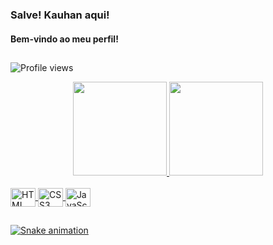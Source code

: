 ### Salve! Kauhan aqui!
#### Bem-vindo ao meu perfil!

 ##
 
![Profile views](https://gpvc.arturio.dev/kauhan) 

<div align="center">
  <a href="https://github.com/kauhan">
  <img height="150em" src="https://github-readme-stats-sigma-five.vercel.app/api?username=kauhan&show_icons=true&theme=dark&include_all_commits=true&count_private=true"/>
  <img height="150em" src="https://github-readme-stats-sigma-five.vercel.app/api/top-langs/?username=kauhan&layout=compact&langs_count=7&theme=dark"/>
</div>
  
<div style="display: inline_block"><br>
  
  <img align="center" alt="HTML" height="30" width="40" src="https://cdn.jsdelivr.net/gh/devicons/devicon/icons/html5/html5-original.svg">
  <img align="center" alt="CSS3" height="30" width="40" src="https://cdn.jsdelivr.net/gh/devicons/devicon/icons/css3/css3-original.svg">
  <img align="center" alt="JavaScript" height="30" width="40" src="https://cdn.jsdelivr.net/gh/devicons/devicon/icons/javascript/javascript-original.svg">
  
</div>
  
  ##
  
<div>  


  ![Snake animation](https://github.com/kauhan/kauhan/blob/output/github-contribution-grid-snake.svg)
 
</div>
  
